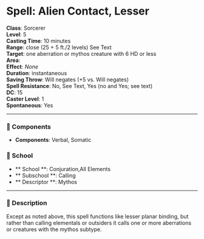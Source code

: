 
# Spell: Alien Contact, Lesser
**Class**: Sorcerer  
**Level**: 5  
**Casting Time**: 10 minutes  
**Range**: close (25 + 5 ft./2 levels) See Text  
**Target**: one aberration or mythos creature with 6 HD or less  
**Area**:   
**Effect**: _None_  
**Duration**: instantaneous  
**Saving Throw**: Will negates (+5 vs. Will negates)  
**Spell Resistance**: No, See Text, Yes (no and Yes; see text)  
**DC**: 15  
**Caster Level**: 1  
**Spontaneous**: Yes

---

### 🔮 Components
- **Components**: Verbal, Somatic

### 🏫 School
- ** School **: Conjuration,All Elements
- ** Subschool **: Calling
- ** Descriptor **: Mythos
---

### 📜 Description
Except as noted above, this spell functions like lesser planar binding, but rather than calling elementals or outsiders it calls one or more aberrations or creatures with the mythos subtype.
